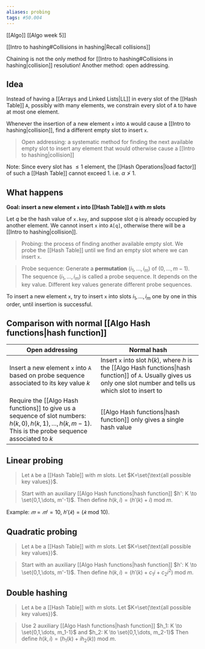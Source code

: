 ```yaml
---
aliases: probing
tags: #50.004
---
```

[[Algo]]
[[Algo week 5]]

[[Intro to hashing#Collisions in hashing|Recall collisions]]

Chaining is not the only method for [[Intro to hashing#Collisions in hashing|collision]] resolution! Another method: open addressing.

## Idea
Instead of having a [[Arrays and Linked Lists|LL]] in every slot of the [[Hash Table]] `A`, possibly with many elements, we constrain every slot of `A` to have at most one element.

Whenever the insertion of a new element `x` into `A` would cause a [[Intro to hashing|collision]], find a different empty slot to insert `x`.

> Open addressing: a systematic method for finding the next available empty slot to insert any element that would otherwise cause a [[Intro to hashing|collision]]

Note: Since every slot has $\leq 1$ element, the [[Hash Operations|load factor]] of such a [[Hash Table]] cannot exceed 1.
i.e. $\alpha \not > 1$.

## What happens
**Goal: insert a new element `x` into [[Hash Table]] `A` with $m$ slots**

Let $q$ be the hash value of `x.key`, and suppose slot $q$ is already occupied by another element.
We cannot insert `x` into `A[q]`, otherwise there will be a [[Intro to hashing|collision]].

> Probing: the process of finding another available empty slot.
> We probe the [[Hash Table]] until we find an empty slot where we can insert `x`.

> Probe sequence:
> Generate a **permutation** $(i_1, \dots, i_m)$ of $(0, \dots, m-1)$.
> The sequence $(i_1, \dots, i_m)$ is called a probe sequence.
> It depends on the key value.
> Different key values generate different probe sequences.

To insert a new element `x`, try to insert `x` into slots $i_1, \dots, i_m$ one by one in this order, until insertion is successful.

## Comparison with normal [[Algo Hash functions|hash function]]

| Open addressing                                                                                                                                     | Normal hash                                                                                                                                                        |  
| --------------------------------------------------------------------------------------------------------------------------------------------------- | ------------------------------------------------------------------------------------------------------------------------------------------------------------------ | 
| Insert a new element `x` into `A` based on probe sequence associated to its key value $k$                                                           | Insert `x` into slot $h(k)$, where $h$ is the [[Algo Hash functions\|hash function]] of `A`. Usually gives us only one slot number and tells us which slot to insert to |     
| Require the [[Algo Hash functions]] to give us a sequence of slot numbers: $h(k,0), h(k,1),\dots,h(k,m-1)$. This is the probe sequence associated to $k$ | [[Algo Hash functions\|hash function]] only gives a single hash value                                                                                                   |     

## Linear probing
> Let `A` be a [[Hash Table]] with $m$ slots.
> Let $K=\set{\text{all possible key values}}$.

> Start with an auxiliary [[Algo Hash functions|hash function]] $h': K \to \set{0,1,\dots, m'-1}$.
> Then define $h(k,i) = (h'(k) + i) \text{ mod } m$.

Example: $𝑚 = 𝑚' = 10$, $ℎ'(𝑘) = (𝑘 \text{ mod }10)$.

## Quadratic probing
> Let `A` be a [[Hash Table]] with $m$ slots.
> Let $K=\set{\text{all possible key values}}$.

> Start with an auxiliary [[Algo Hash functions|hash function]] $h': K \to \set{0,1,\dots, m'-1}$.
> Then define $h(k,i) = (h'(k) + c_1i + c_2i^2) \text{ mod } m$.

## Double hashing
> Let `A` be a [[Hash Table]] with $m$ slots.
> Let $K=\set{\text{all possible key values}}$.

> Use 2 auxiliary [[Algo Hash functions|hash function]] 
> $h_1: K \to \set{0,1,\dots, m_1-1}$ and 
> $h_2: K \to \set{0,1,\dots, m_2-1}$
> Then define $h(k,i) = (h_1(k) + ih_2(k)) \text{ mod } m$.